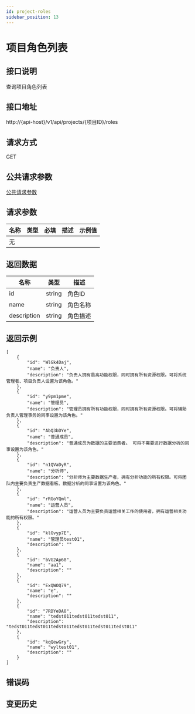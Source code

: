 ```yaml
---
id: project-roles
sidebar_position: 13
---
```


# 项目角色列表

## 接口说明
查询项目角色列表

## 接口地址
http://{api-host}/v1/api/projects/{项目ID}/roles

## 请求方式
GET


## 公共请求参数
[公共请求参数](../../open-api#公共请求参数)

## 请求参数
| 名称 | 类型 | 必填 | 描述 | 示例值 |
| --- | --- | --- | --- | --- |
| 无 |  |  |  |  |

## 返回数据

| 名称 | 类型 | 描述 |
| --- | --- | --- |
| id | string | 角色ID |
| name | string | 角色名称 |
| description | string | 角色描述 |

## 返回示例
```
[
    {
        "id": "WlGk4Daj",
        "name": "负责人",
        "description": "负责人拥有最高功能权限，同时拥有所有资源权限。可将系统管理者、项目负责人设置为该角色。"
    },
    {
        "id": "y9pm1pme",
        "name": "管理员",
        "description": "管理员拥有所有功能权限，同时拥有所有资源权限。可将辅助负责人管理事务的同事设置为该角色。"
    },
    {
        "id": "AbQ3bDYe",
        "name": "普通成员",
        "description": "普通成员为数据的主要消费者。 可将不需要进行数据分析的同事设置为该角色。"
    },
    {
        "id": "n1QVaDyR",
        "name": "分析师",
        "description": "分析师为主要数据生产者，拥有分析功能的所有权限。可将团队内主要负责生产数据看板、数据分析的同事设置为该角色。"
    },
    {
        "id": "rRGoYQml",
        "name": "运营人员",
        "description": "运营人员为主要负责运营相关工作的使用者，拥有运营相关功能的所有权限。"
    },
    {
        "id": "klGvyp7E",
        "name": "管理员test01",
        "description": ""
    },
    {
        "id": "bVG2Ap68",
        "name": "aa1",
        "description": ""
    },
    {
        "id": "ExQWOQ79",
        "name": "e",
        "description": ""
    },
    {
        "id": "7RDYeDA8",
        "name": "tedst011tedst011tedst011",
        "description": "tedst011tedst011tedst011tedst011tedst011tedst011"
    },
    {
        "id": "kqQewGry",
        "name": "wyltest01",
        "description": ""
    }
]
```

## 错误码

## 变更历史